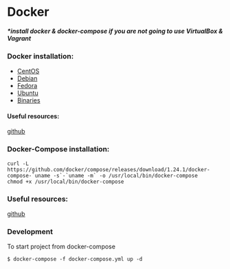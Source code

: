 # Docker

**_*install docker & docker-compose if you are not going to use VirtualBox & Vagrant_**

### Docker installation:
* [CentOS](https://docs.docker.com/install/linux/docker-ce/centos/)
* [Debian](https://docs.docker.com/install/linux/docker-ce/debian/)
* [Fedora](https://docs.docker.com/install/linux/docker-ce/fedora/)
* [Ubuntu](https://docs.docker.com/install/linux/docker-ce/ubuntu/)
* [Binaries](https://docs.docker.com/install/linux/docker-ce/binaries/)

#### Useful resources:
[github](https://github.com/docker/docker-ce/releases) 

### Docker-Compose installation:
```
curl -L https://github.com/docker/compose/releases/download/1.24.1/docker-compose-`uname -s`-`uname -m` -o /usr/local/bin/docker-compose
chmod +x /usr/local/bin/docker-compose
```

### Useful resources:
[github](https://github.com/docker/compose/releases)

### Development
To start project from docker-compose
```
$ docker-compose -f docker-compose.yml up -d 
```
